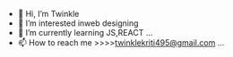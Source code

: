 - 👋 Hi, I’m Twinkle
- 👀 I’m interested inweb designing
- 🌱 I’m currently learning JS,REACT ...
- 📫 How to reach me >>>>twinklekriti495@gmail.com ...

<!---

